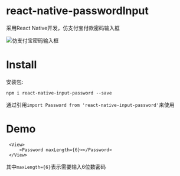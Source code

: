 # react-native-passwordInput
采用React Native开发，仿支付宝付款密码输入框

![仿支付宝密码输入框](https://github.com/chenchunyong/react-native-passwordInput/raw/master/password.jpg)

# Install
 
 安装包:
 
`npm i react-native-input-password --save`

通过引用`import Password from 'react-native-input-password'`来使用

# Demo

```
 <View>
     <Password maxLength={6}></Password>
 </View>
```

其中`maxLength={6}`表示需要输入6位数密码


